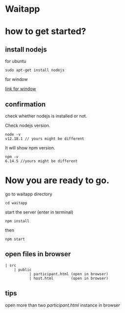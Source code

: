 # Waitapp

# how to get started?

## install nodejs

for ubuntu

```
sudo apt-get install nodejs

```

for window

[link for window](https://nodejs.org/en/download/)

## confirmation

check whether nodejs is installed or not.

Check nodejs version.

```
node -v
v12.18.1 // yours might be different
```

It will show npm version.

```
npm -v
6.14.5 //yours might be different
```

# Now you are ready to go.

go to waitapp directory

```
cd waitapp
```

start the server (enter in terminal)

```
npm install
```

then

```
npm start
```

## open files in browser

```
| src
    | public
           | participant.html (open in browser)
           | host.html        (open in browser)
```

## tips

open more than two _participant.html_ instance in browser
